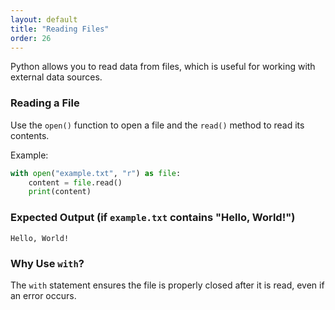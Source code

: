 ```yaml
---
layout: default
title: "Reading Files"
order: 26
---
```


Python allows you to read data from files, which is useful for working with external data sources.

### Reading a File

Use the `open()` function to open a file and the `read()` method to read its contents.

Example:

```python
with open("example.txt", "r") as file:
    content = file.read()
    print(content)
```

### Expected Output (if `example.txt` contains "Hello, World!")

```plaintext
Hello, World!
```

### Why Use `with`?

The `with` statement ensures the file is properly closed after it is read, even if an error occurs.
